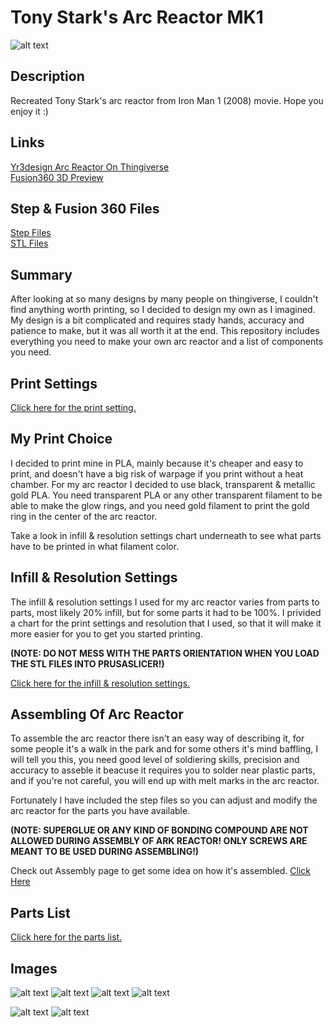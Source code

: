 # Tony Stark's Arc Reactor MK1

![alt text](https://github.com/ProgramFreakHD/Ark-reactor/blob/main/Pictures/Real%20Life%20Pictures/Arc%20reactor%20front%20with%20name.png)

## Description

Recreated Tony Stark's arc reactor from Iron Man 1 (2008) movie. Hope you enjoy it :)

## Links


[Yr3design Arc Reactor On Thingiverse](https://www.thingiverse.com/thing:2854850)\
[Fusion360 3D Preview](https://gmail306847.autodesk360.com/g/shares/SH56a43QTfd62c1cd968932302d8338467dc)

## Step & Fusion 360 Files

[Step Files](https://github.com/ProgramFreakHD/Ark-reactor/tree/main/Arc%20Reactor%20MK1%20STEP%20Files)\
[STL Files](https://github.com/ProgramFreakHD/Ark-reactor/tree/main/Ark%20Reactor%20MK1%20STL%20Files)

## Summary

After looking at so many designs by many people on thingiverse, I couldn't find anything worth printing, so I decided to design my own as I imagined. My design is a bit complicated and requires stady hands, accuracy and patience to make, but it was all worth it at the end. This repository includes everything you need to make your own arc reactor and a list of components you need.

## Print Settings

[Click here for the print setting.](https://github.com/ProgramFreakHD/Ark-reactor/blob/main/Configs/Print%20Settings.md)

## My Print Choice

I decided to print mine in PLA, mainly because it's cheaper and easy to print, and doesn't have a big risk of warpage if you print without a heat chamber. For my arc reactor I decided to use black, transparent & metallic gold PLA. You need transparent PLA or any other transparent filament to be able to make the glow rings, and you need gold filament to print the gold ring in the center of the arc reactor.

Take a look in infill & resolution settings chart underneath to see what parts have to be printed in what filament color.

## Infill & Resolution Settings

The infill & resolution settings I used for my arc reactor varies from parts to parts, most likely 20% infill, but for some parts it had to be 100%. I privided a chart for the print settings and resolution that I used, so that it will make it more easier for you to get you started printing.

**(NOTE: DO NOT MESS WITH THE PARTS ORIENTATION WHEN YOU LOAD THE STL FILES INTO PRUSASLICER!)**

[Click here for the infill & resolution settings.](https://github.com/ProgramFreakHD/Ark-reactor/blob/main/Configs/Infill%20%26%20Resolution%20Settings.md)

## Assembling Of Arc Reactor

To assemble the arc reactor there isn't an easy way of describing it, for some people it's a walk in the park and for some others it's mind baffling, I will tell you this, you need good level of soldiering skills, precision and accuracy to asseble it beacuse it requires you to solder near plastic parts, and if you're not careful, you will end up with melt marks in the arc reactor.

Fortunately I have included the step files so you can adjust and modify the arc reactor for the parts you have available. 

**(NOTE: SUPERGLUE OR ANY KIND OF BONDING COMPOUND ARE NOT ALLOWED DURING ASSEMBLY OF ARK REACTOR! ONLY SCREWS ARE MEANT TO BE USED DURING ASSEMBLING!)**

Check out Assembly page to get some idea on how it's assembled. [Click Here](https://github.com/ProgramFreakHD/Tony-Stark-Arc-Reactor-MK1/blob/main/Configs/Assembly.md)

## Parts List

[Click here for the parts list.](https://github.com/ProgramFreakHD/Ark-reactor/blob/main/Configs/Parts%20list.md)

## Images

![alt text](https://github.com/ProgramFreakHD/Ark-reactor/blob/main/Pictures/Real%20Life%20Pictures/Arc%20reactor%20back%20with%20name.png)
![alt text](https://github.com/ProgramFreakHD/Ark-reactor/blob/main/Pictures/Miscellaneous/Arc%20Reactor%20MK1%20Drawing%20v1.png)
![alt text](https://github.com/ProgramFreakHD/Ark-reactor/blob/main/Pictures/Fusion%20360%20Pictures/Transparant%20Background/Fusion360_LcQDyRcJho.png)
![alt text](https://github.com/ProgramFreakHD/Ark-reactor/blob/main/Pictures/Fusion%20360%20Pictures/Transparant%20Background/Fusion360_ZKFOaQVNEt.png)

![alt text](https://github.com/ProgramFreakHD/Ark-reactor/blob/main/Pictures/Fusion%20360%20Pictures/Transparant%20Background/Fusion360_fTGEq8NfNz.png)
![alt text](https://github.com/ProgramFreakHD/Ark-reactor/blob/main/Pictures/Fusion%20360%20Pictures/Transparant%20Background/Fusion360_5GGEXJa134.png)
